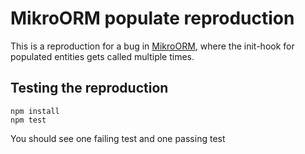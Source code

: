 # MikroORM populate reproduction

This is a reproduction for a bug in [MikroORM](https://github.com/mikro-orm/mikro-orm), where the init-hook for populated entities gets called multiple times.

## Testing the reproduction
```
npm install
npm test
```

You should see one failing test and one passing test
